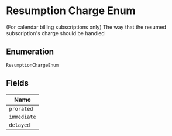 
# Resumption Charge Enum

(For calendar billing subscriptions only) The way that the resumed subscription's charge should be handled

## Enumeration

`ResumptionChargeEnum`

## Fields

| Name |
|  --- |
| `prorated` |
| `immediate` |
| `delayed` |

